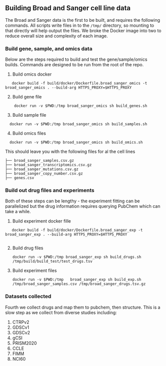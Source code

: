 ## Building Broad and Sanger cell line data
The Broad and Sanger data is the first to be built, and requires the
following commands. All scripts write files in to the `/tmp/`
directory, so mounting to that directly will help output the files. We
broke the Docker image into two to reduce overall size and complexity
of each image. 


### Build gene, sample, and omics data
Below are the steps required to build and test the gene/sample/omics
builds. Commands are designed to be run from the root of the repo. 

1. Build omics docker
```
   docker build -f build/docker/Dockerfile.broad_sanger_omics -t broad_sanger_omics . --build-arg HTTPS_PROXY=$HTTPS_PROXY 
```
2. Build gene file
```
	docker run -v $PWD:/tmp broad_sanger_omics sh build_genes.sh
```

3. Build sample file
```
  docker run -v $PWD:/tmp broad_sanger_omics sh build_samples.sh
```
4. Build omics files
```
  docker run -v $PWD:/tmp broad_sanger_omics sh build_omics.sh
```
This should leave you with the following files for al the cell lines
```
├── broad_sanger_samples.csv.gz
├── broad_sanger_transcriptomics.csv.gz
├── broad_sanger_mutations.csv.gz
├── broad_sanger_copy_number.csv.gz
├── genes.csv

```

### Build out drug files and experiments
Both of these steps can be lengthy - the experiment fitting can be
parallelized but the drug information requires querying PubChem which
can take a while.

1. Build experiment docker fille

```
   docker build -f build/docker/Dockerfile.broad_sanger_exp -t broad_sanger_exp . --build-arg HTTPS_PROXY=$HTTPS_PROXY 


```
2. Build drug files
   ```
   docker run -v $PWD:/tmp broad_sanger_exp sh build_drugs.sh /tmp/build/build_test/test_drugs.tsv
   ```
3. Build experiment files
   ```
   docker run -v $PWD:/tmp   broad_sanger_exp sh build_exp.sh /tmp/broad_sanger_samples.csv /tmp/broad_sanger_drugs.tsv.gz
   ```

### Datasets collected

Fourth we collect drugs and map them to pubchem, then structure. This
is a slow step as we collect from diverse studies including:
1. CTRPv2
2. GDSCv1
3. GDSCv2
4. gCSI
5. PRISM2020
6. CCLE
7. FIMM
8. NCI60



